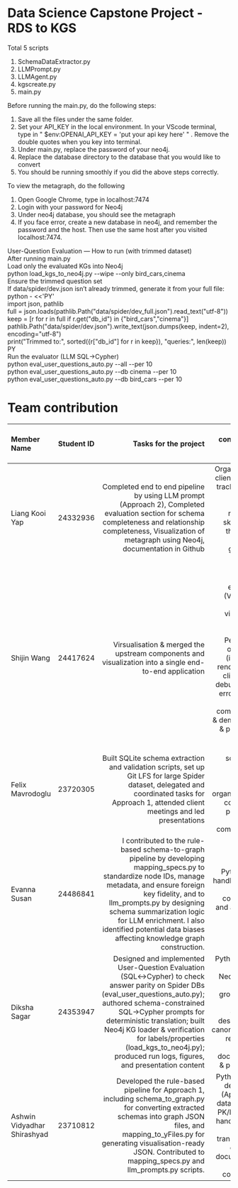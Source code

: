 
# Data Science Capstone Project - RDS to KGS

Total 5 scripts 

1. SchemaDataExtractor.py
2. LLMPrompt.py
3. LLMAgent.py
4. kgscreate.py
5. main.py

Before running the main.py, do the following steps:

1. Save all the files under the same folder. 
2. Set your API_KEY in the local environment. In your VScode terminal, type in " $env:OPENAI_API_KEY = 'put your api key here' " . Remove the double quotes when you key into terminal.
3. Under main.py, replace the password of your neo4j.
4. Replace the database directory to the database that you would like to convert
5. You should be running smoothly if you did the above steps correctly.

To view the metagraph, do the following
1. Open Google Chrome, type in localhost:7474
2. Login with your password for Neo4j
3. Under neo4j database, you should see the metagraph
4. If you face error, create a new database in neo4j, and remember the password and the host. Then use the same host after you visited localhost:7474. 

User-Question Evaluation — How to run (with trimmed dataset)           
After running main.py         
Load only the evaluated KGs into Neo4j            
python load_kgs_to_neo4j.py --wipe --only bird_cars,cinema            
Ensure the trimmed question set         
If data/spider/dev.json isn’t already trimmed, generate it from your full file:         
python - <<'PY'          
import json, pathlib          
full = json.loads(pathlib.Path("data/spider/dev_full.json").read_text("utf-8"))        
keep = [r for r in full if r.get("db_id") in {"bird_cars","cinema"}]        
pathlib.Path("data/spider/dev.json").write_text(json.dumps(keep, indent=2), encoding="utf-8")       
print("Trimmed to:", sorted({r["db_id"] for r in keep}), "queries:", len(keep))           
PY      
Run the evaluator (LLM SQL→Cypher)      
python eval_user_questions_auto.py --all --per 10      
python eval_user_questions_auto.py --db cinema --per 10      
python eval_user_questions_auto.py --db bird_cars --per 10         


# Team contribution

| Member Name | Student ID | Tasks for the project | Skills contributed to the team & project | 
| :------- | :------: | -------: | -------: |
| Liang Kooi Yap | 24332936 | Completed end to end pipeline by using LLM prompt (Approach 2), Completed evaluation section for schema completeness and relationship completeness, Visualization of metagraph using Neo4j, documentation in Github | Organize & host client meetings, tracking overall project progress, researching skills to solve the problem, provide guidance to other team members | 
| Shijin Wang | 24417624 | Virsualisation & merged the upstream components and visualization into a single end-to-end application | Front-end engineering (Vue, yFiles), graph visualization, and layout tuning. Performance optimisation (incremental rendering, light client layout), debugging, and error handling. Clear communication & demos. Report & presentation writing.|
| Felix Mavrodoglu | 23720305 | Built SQLite schema extraction and validation scripts, set up Git LFS for large Spider dataset, delegated and coordinated tasks for Approach 1, attended client meetings and led presentations | Python scripting, Git LFS, JSON handling, workflow organisation and coordination, presentation and client communication |
| Evanna Susan | 24486841 | I contributed to the rule-based schema-to-graph pipeline by developing mapping_specs.py to standardize node IDs, manage metadata, and ensure foreign key fidelity, and to llm_prompts.py by designing schema summarization logic for LLM enrichment. I also identified potential data biases affecting knowledge graph construction.| Python, JSON handling, critical thinking, collaboration, and attention to detail. |
| Diksha Sagar | 24353947 | Designed and implemented User-Question Evaluation (SQL↔Cypher) to check answer parity on Spider DBs (eval_user_questions_auto.py); authored schema-constrained SQL→Cypher prompts for deterministic translation; built Neo4j KG loader & verification for labels/properties (load_kgs_to_neo4j.py); produced run logs, figures, and presentation content | Python (sqlite3, pandas), Neo4j/Cypher, schema-grounded LLM prompts, experiment design & result canonicalisation, reproducible logging, documentation & presentation |
| Ashwin Vidyadhar Shirashyad | 23710812 | Developed the rule-based pipeline for Approach 1, including schema_to_graph.py for converting extracted schemas into graph JSON files, and mapping_to_yFiles.py for generating visualisation-ready JSON. Contributed to mapping_specs.py and llm_prompts.py scripts. | Python pipeline development (Approach 1), data modelling, PK/FK integrity handling, JSON schema transformation, debugging, documentation, and collaboration. |

